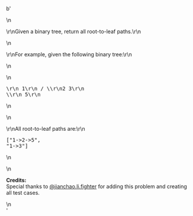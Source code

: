b'<div class="question-description">\n<p><p>\r\nGiven a binary tree, return all root-to-leaf paths.\r\n</p>\n<p>\r\nFor example, given the following binary tree:\r\n</p>\n<p>\n<pre>\r\n   1\r\n /   \\\r\n2     3\r\n \\\r\n  5\r\n</pre>\n</p>\n<p>\r\nAll root-to-leaf paths are:\r\n<pre>["1-&gt;2-&gt;5", "1-&gt;3"]</pre>\n</p>\n<p><b>Credits:</b><br/>Special thanks to <a href="https://leetcode.com/discuss/user/jianchao.li.fighter">@jianchao.li.fighter</a> for adding this problem and creating all test cases.</p></p>\n</div>'